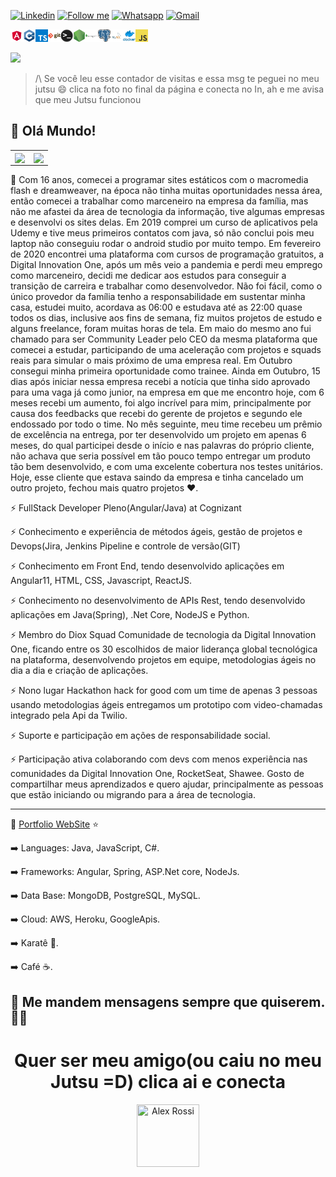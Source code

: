 [![Linkedin](https://img.shields.io/badge/-LinkedIn-blue?style=flat&logo=Linkedin&logoColor=white)](https://www.linkedin.com/in/4lex/) [<img src="https://img.shields.io/github/followers/4lexRossi?label=follow&style=social" height="22" title="Follow me" />](https://github.com/4lexRossi) [![Whatsapp](https://img.shields.io/badge/-Whatsapp-4CA143?style=flat&labelColor=4CA143&logo=whatsapp&logoColor=white)](https://api.whatsapp.com/send?phone=5519988308501&text=Olá!) [![Gmail](https://img.shields.io/badge/-Gmail-c14438?style=flat&logo=Gmail&logoColor=white)](mailto:devalexrossi@gmail.com)

<code><img height="20" src="https://raw.githubusercontent.com/github/explore/80688e429a7d4ef2fca1e82350fe8e3517d3494d/topics/angular/angular.png"></code><code><img height="20" src="https://raw.githubusercontent.com/github/explore/80688e429a7d4ef2fca1e82350fe8e3517d3494d/topics/cpp/cpp.png"></code><code><img height="20" src="https://raw.githubusercontent.com/github/explore/80688e429a7d4ef2fca1e82350fe8e3517d3494d/topics/typescript/typescript.png"></code><code><img height="20" src="https://raw.githubusercontent.com/github/explore/80688e429a7d4ef2fca1e82350fe8e3517d3494d/topics/git/git.png"></code><code><img height="20" src="https://raw.githubusercontent.com/github/explore/80688e429a7d4ef2fca1e82350fe8e3517d3494d/topics/terminal/terminal.png"></code><code><img height="20" src="https://raw.githubusercontent.com/github/explore/80688e429a7d4ef2fca1e82350fe8e3517d3494d/topics/nodejs/nodejs.png"></code><code><img height="20" src="https://raw.githubusercontent.com/github/explore/80688e429a7d4ef2fca1e82350fe8e3517d3494d/topics/mongodb/mongodb.png"></code><code><img height="20" src="https://raw.githubusercontent.com/github/explore/80688e429a7d4ef2fca1e82350fe8e3517d3494d/topics/postgresql/postgresql.png"></code><code><img height="20" src="https://raw.githubusercontent.com/github/explore/80688e429a7d4ef2fca1e82350fe8e3517d3494d/topics/mysql/mysql.png"></code><code><img height="20" src="https://raw.githubusercontent.com/github/explore/80688e429a7d4ef2fca1e82350fe8e3517d3494d/topics/docker/docker.png"></code><code><img height="20" src="https://raw.githubusercontent.com/github/explore/80688e429a7d4ef2fca1e82350fe8e3517d3494d/topics/javascript/javascript.png"></code></code>

![](http://estruyf-github.azurewebsites.net/api/VisitorHit?user=4lexRossi&repo=4lexRossi&countColorcountColor)

> /\ Se você leu esse contador de visitas e essa msg te peguei no meu jutsu 😄 clica na foto no final da página e conecta no In, ah e me avisa que meu Jutsu funcionou

## 👋 Olá Mundo!
<table>
    <tr align="row">
        <td>
            <img align="center" src="https://github-readme-stats.vercel.app/api?username=4lexRossi&show_icons=true&theme=tokyonight" />
        </td>    
        <td>
            <img width="400px" align="center" src="https://github-readme-stats.vercel.app/api/top-langs/?username=4lexRossi&layout=compact&show_icons=true&theme=tokyonight" />
        </td>
    </tr>
     <!-- <tr>
        <td>
            <img width="800px" align="center" src="https://wakatime.com/share/@4lexRossi/7ee5bec5-df33-4c1c-b4bc-8768914434ff.svg" />
        </td>
       <td>
            <img width="400px" align="center" src="https://wakatime.com/share/@4lexRossi/f35fe96e-039f-4dde-a348-10ccf0fa7ed5.svg" />
        </td> 
    </tr> -->
</table>
    

🌱 Com 16 anos, comecei a programar sites estáticos com o macromedia flash e dreamweaver, na época não tinha muitas oportunidades nessa área, então comecei a trabalhar como marceneiro na empresa da família, mas não me afastei da área de tecnologia da informação, tive algumas empresas e desenvolvi os sites delas.
Em 2019 comprei um curso de aplicativos pela Udemy e tive meus primeiros contatos com java, só não conclui pois meu laptop não conseguiu rodar o android studio por muito tempo.
Em fevereiro de 2020 encontrei uma plataforma com cursos de programação gratuitos, a Digital Innovation One, após um mês veio a pandemia e perdi meu emprego como marceneiro, decidi me dedicar aos estudos para conseguir a transição de carreira e trabalhar como desenvolvedor.
Não foi fácil, como o único provedor da família tenho a responsabilidade em sustentar minha casa, estudei muito, acordava as 06:00 e estudava até as 22:00 quase todos os dias, inclusive aos fins de semana, fiz muitos projetos de estudo e alguns freelance, foram muitas horas de tela.
Em maio do mesmo ano fui chamado para ser Community Leader pelo CEO da mesma plataforma que comecei a estudar, participando de uma aceleração com projetos e squads reais para simular o mais próximo de uma empresa real.
Em Outubro consegui minha primeira oportunidade como trainee.
Ainda em Outubro, 15 dias após iniciar nessa empresa recebi a notícia que tinha sido aprovado para uma vaga já como junior, na empresa em que me encontro hoje, com 6 meses recebi um aumento, foi algo incrível para mim, principalmente por causa dos feedbacks que recebi do gerente de projetos e segundo ele endossado por todo o time.
No mês seguinte, meu time recebeu um prêmio de excelência na entrega, por ter desenvolvido um projeto  em apenas 6 meses, do qual participei desde o início e nas palavras do próprio cliente, não achava que seria possível em tão pouco tempo entregar um produto tão bem desenvolvido, e com uma excelente cobertura nos testes unitários. Hoje, esse cliente que estava saindo da empresa e tinha cancelado um outro projeto, fechou mais quatro projetos ❤️.

⚡ FullStack Developer Pleno(Angular/Java) at Cognizant

⚡ Conhecimento e experiência de métodos ágeis, gestão de projetos e Devops(Jira, Jenkins Pipeline e controle de versão(GIT)

⚡ Conhecimento em Front End, tendo desenvolvido aplicações em Angular11, HTML, CSS, Javascript, ReactJS.

⚡ Conhecimento no desenvolvimento de APIs Rest, tendo desenvolvido aplicações em Java(Spring), .Net Core, NodeJS e Python.

⚡ Membro do Diox Squad Comunidade de tecnologia da Digital Innovation One, ficando entre os 30 escolhidos de maior liderança global tecnológica na plataforma, desenvolvendo projetos em equipe, metodologias ágeis no dia a dia e criação de aplicações.

⚡ Nono lugar Hackathon hack for good com um time de apenas 3 pessoas usando metodologias ágeis entregamos um prototipo com video-chamadas integrado pela Api da Twilio.

⚡ Suporte e participação em ações de responsabilidade social.

⚡ Participação ativa colaborando com devs com menos experiência nas comunidades da Digital Innovation One, RocketSeat, Shawee. Gosto de compartilhar meus aprendizados e quero ajudar, principalmente as pessoas que estão iniciando ou migrando para a área de tecnologia.

---


🎯 [Portfolio WebSite](https://4lexrossi.github.io/) ⭐


➡️ Languages: Java, JavaScript, C#.

➡️ Frameworks: Angular, Spring, ASP.Net core, NodeJs.

➡️ Data Base: MongoDB, PostgreSQL, MySQL.

➡️ Cloud: AWS, Heroku, GoogleApis.

➡️ Karatê 🥋.

➡️ Café ☕️.

💬 Me mandem mensagens sempre que quiserem.👨‍💻
---

<h1 align="center">Quer ser meu amigo(ou caiu no meu Jutsu =D) clica ai e conecta</h1>
<p align="center">
  <a href="https://www.linkedin.com/in/4lex/">
  <img src="https://avatars3.githubusercontent.com/u/62000504?s=400&u=9077ec8b32016a8accbb59dfc8e6d217b7b1b468&v=4" title="Alex Rossi" width="100" height="100"></a></p>
